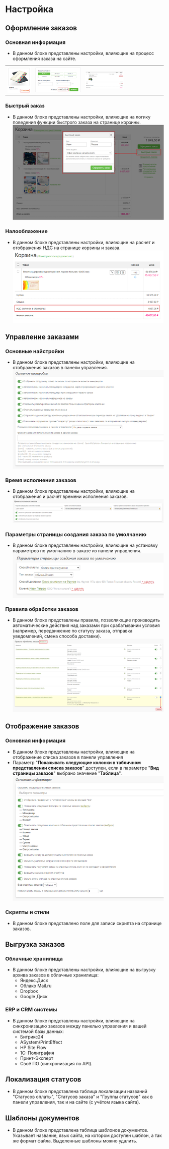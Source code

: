 # Настройка
## Оформление заказов
### Основная информация
* В данном блоке представлены настройки, влияющие на процесс оформления заказа на сайте.
<table>
<tr>
<td><img src="../_media/order/order51.png"></td>
<td><img src="../_media/order/order53.png"></td>
<td><img src="../_media/order/order57.png" width="50%"></td>
</tr>
</table>

### Быстрый заказ
* В данном блоке представлены настройки, влияющие на логику поведения функции быстрого заказа на странице корзины.
![](../_media/order/order61.png ':size=50%')

### Налооблажение
* В данном блоке представлены настройки, влияющие на расчет и отображения НДС на странице корзины и заказа.
![](../_media/order/order62.png ':size=50%')

## Управление заказами
### Основные найстройки
* В данном блоке представлены настройки, влияющие на отображения заказов в панели управления.
![](../_media/order/order63.png ':size=70%')

### Время исполнения заказов
* В данном блоке представлены настройки, влияющие на отображения и расчёт времени исполнения заказов.
![](../_media/order/order64.png ':size=70%')

### Параметры страницы создания заказа по умолчанию
* В данном блоке представлены настройки, влияющие на установку параметров по умолчанию в заказе из панели управления.
![](../_media/order/order65.png ':size=50%')

### Правила обработки заказов
* В данном блоке представлены правила, позволяющие производить автоматические действия над заказами при срабатывании условия (например, передвижение по статусу заказа, отправка уведомлений, смена способа доставки).
![](../_media/order/order66.png ':size=70%')

## Отображение заказов
### Основная информация
* В данном блоке представлены настройки, влияющие на отображение списка заказов в панели управления
* Параметр "**Показывать следующие колонки в табличном представлении списка заказов**" доступен, если в параметре "**Вид страницы заказов**" выбрано значение "**Таблица**".
![](../_media/order/order67.png ':size=50%')

### Скрипты и стили
* В данном блоке представлено поле для записи скрипта на странице заказов.

## Выгрузка заказов
### Облачные хранилища
* В данном блоке представлены настройки, влияющие на выгрузку архива заказов в облачные хранилища:
    + Яндекс.Диск
    + Облако Mail.ru
    + Dropbox
    + Google Диск

### ERP и CRM системы
* В данном блоке представлены настройки, влияющие на синхронизацию заказов между панелью управления и вашей системой базы данных:
    + Битрикс24
    + ASystem/PrintEffect
    + HP Site Flow
    + 1С: Полиграфия
    + Принт-Эксперт
    + Своё ПО (синхронизация по API).

## Локализация статусов
* В данном блоке представлена таблица локализации названий "Статусов оплаты", "Статусов заказа" и "Группы статусов" как в панели управления, так и на сайте (с учётом языка сайта).

## Шаблоны документов
* В данном блоке представлена таблица шаблонов документов. Указывает название, язык сайта, на котором доступен шаблон, а так же формат файла. Выделенные шаблоны можно удалить.